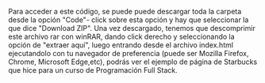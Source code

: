 Para acceder a este código, se puede puede descargar toda la carpeta desde la opción "Code"- click sobre esta opción y hay que seleccionar la que dice "Download ZIP".
Una vez descargado, tenemos que descomprimir este archivo rar con winRAR, dando click derecho y seleccionando la opción de "extraer aquí", luego entrando desde el archivo index.html ejecutandolo con tu navegador de preferencia (puede ser Mozilla Firefox, Chrome, Microsoft Edge,etc), podrás ver el ejemplo de página de Starbucks que hice para un curso de Programación Full Stack.
